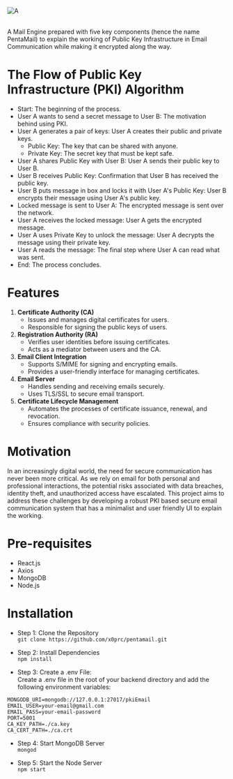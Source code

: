 
![A](https://github.com/user-attachments/assets/ab82cce7-fe34-4774-877f-c206e0900e76)

<br> A Mail Engine prepared with five key components (hence the name PentaMail) to explain the working of Public Key Infrastructure in Email Communication while making it encrypted along the way.

# The Flow of Public Key Infrastructure (PKI) Algorithm
- Start: The beginning of the process.
- User A wants to send a secret message to User B: The motivation behind using PKI.
- User A generates a pair of keys: User A creates their public and private keys.
    - Public Key: The key that can be shared with anyone.
    - Private Key: The secret key that must be kept safe.
- User A shares Public Key with User B: User A sends their public key to User B.
- User B receives Public Key: Confirmation that User B has received the public key.
- User B puts message in box and locks it with User A's Public Key: User B encrypts their message using User A's public key.
- Locked message is sent to User A: The encrypted message is sent over the network.
- User A receives the locked message: User A gets the encrypted message.
- User A uses Private Key to unlock the message: User A decrypts the message using their private key.
- User A reads the message: The final step where User A can read what was sent.
- End: The process concludes.

# Features
1. **Certificate Authority (CA)**
    - Issues and manages digital certificates for users.
    - Responsible for signing the public keys of users.
2. **Registration Authority (RA)**
    - Verifies user identities before issuing certificates.
    - Acts as a mediator between users and the CA.
3. **Email Client Integration**
    - Supports S/MIME for signing and encrypting emails.
    - Provides a user-friendly interface for managing certificates.
4. **Email Server**
    - Handles sending and receiving emails securely.
    - Uses TLS/SSL to secure email transport.
5. **Certificate Lifecycle Management**
    - Automates the processes of certificate issuance, renewal, and revocation.
    - Ensures compliance with security policies.

# Motivation
In an increasingly digital world, the need for secure communication has never been more critical. As we rely on email for both personal and professional interactions, the potential risks associated with data breaches, identity theft, and unauthorized access have escalated. This project aims to address these challenges by developing a robust PKI based secure email communication system that has a minimalist and user friendly UI to explain the working.

# Pre-requisites
- React.js
- Axios
- MongoDB
- Node.js

# Installation
- Step 1: Clone the Repository <br>
`git clone https://github.com/x0prc/pentamail.git`

- Step 2: Install Dependencies <br>
`npm install`

- Step 3: Create a .env File: <br>
Create a .env file in the root of your backend directory and add the following environment variables: <br>
```
MONGODB_URI=mongodb://127.0.0.1:27017/pkiEmail
EMAIL_USER=your-email@gmail.com
EMAIL_PASS=your-email-password
PORT=5001
CA_KEY_PATH=./ca.key
CA_CERT_PATH=./ca.crt
```

- Step 4: Start MongoDB Server <br>
`mongod`

- Step 5: Start the Node Server <br>
`npm start`



